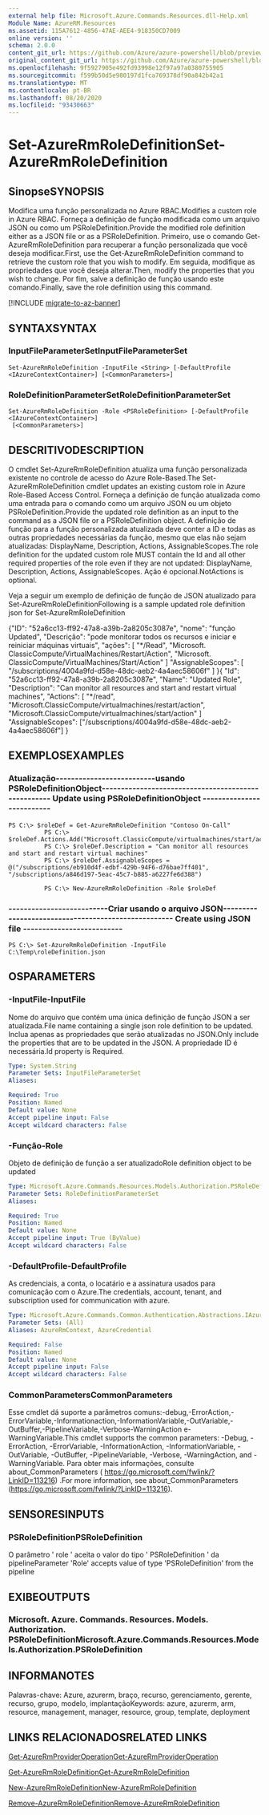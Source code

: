 ```yaml
---
external help file: Microsoft.Azure.Commands.Resources.dll-Help.xml
Module Name: AzureRM.Resources
ms.assetid: 115A7612-4856-47AE-AEE4-918350CD7009
online version: ''
schema: 2.0.0
content_git_url: https://github.com/Azure/azure-powershell/blob/preview/src/ResourceManager/Resources/Commands.Resources/help/Set-AzureRmRoleDefinition.md
original_content_git_url: https://github.com/Azure/azure-powershell/blob/preview/src/ResourceManager/Resources/Commands.Resources/help/Set-AzureRmRoleDefinition.md
ms.openlocfilehash: 9f5927905e492fd93998e12f97a97a0380755905
ms.sourcegitcommit: f599b50d5e980197d1fca769378df90a842b42a1
ms.translationtype: MT
ms.contentlocale: pt-BR
ms.lasthandoff: 08/20/2020
ms.locfileid: "93430663"
---
```

# <span data-ttu-id="95542-101">Set-AzureRmRoleDefinition</span><span class="sxs-lookup"><span data-stu-id="95542-101">Set-AzureRmRoleDefinition</span></span>

## <span data-ttu-id="95542-102">Sinopse</span><span class="sxs-lookup"><span data-stu-id="95542-102">SYNOPSIS</span></span>
<span data-ttu-id="95542-103">Modifica uma função personalizada no Azure RBAC.</span><span class="sxs-lookup"><span data-stu-id="95542-103">Modifies a custom role in Azure RBAC.</span></span>
<span data-ttu-id="95542-104">Forneça a definição de função modificada como um arquivo JSON ou como um PSRoleDefinition.</span><span class="sxs-lookup"><span data-stu-id="95542-104">Provide the modified role definition either as a JSON file or as a PSRoleDefinition.</span></span>
<span data-ttu-id="95542-105">Primeiro, use o comando Get-AzureRmRoleDefinition para recuperar a função personalizada que você deseja modificar.</span><span class="sxs-lookup"><span data-stu-id="95542-105">First, use the Get-AzureRmRoleDefinition command to retrieve the custom role that you wish to modify.</span></span>
<span data-ttu-id="95542-106">Em seguida, modifique as propriedades que você deseja alterar.</span><span class="sxs-lookup"><span data-stu-id="95542-106">Then, modify the properties that you wish to change.</span></span>
<span data-ttu-id="95542-107">Por fim, salve a definição de função usando este comando.</span><span class="sxs-lookup"><span data-stu-id="95542-107">Finally, save the role definition using this command.</span></span>

[!INCLUDE [migrate-to-az-banner](../../includes/migrate-to-az-banner.md)]

## <span data-ttu-id="95542-108">SYNTAX</span><span class="sxs-lookup"><span data-stu-id="95542-108">SYNTAX</span></span>

### <span data-ttu-id="95542-109">InputFileParameterSet</span><span class="sxs-lookup"><span data-stu-id="95542-109">InputFileParameterSet</span></span>
```
Set-AzureRmRoleDefinition -InputFile <String> [-DefaultProfile <IAzureContextContainer>] [<CommonParameters>]
```

### <span data-ttu-id="95542-110">RoleDefinitionParameterSet</span><span class="sxs-lookup"><span data-stu-id="95542-110">RoleDefinitionParameterSet</span></span>
```
Set-AzureRmRoleDefinition -Role <PSRoleDefinition> [-DefaultProfile <IAzureContextContainer>]
 [<CommonParameters>]
```

## <span data-ttu-id="95542-111">DESCRITIVO</span><span class="sxs-lookup"><span data-stu-id="95542-111">DESCRIPTION</span></span>
<span data-ttu-id="95542-112">O cmdlet Set-AzureRmRoleDefinition atualiza uma função personalizada existente no controle de acesso do Azure Role-Based.</span><span class="sxs-lookup"><span data-stu-id="95542-112">The Set-AzureRmRoleDefinition cmdlet updates an existing custom role in Azure Role-Based Access Control.</span></span>
<span data-ttu-id="95542-113">Forneça a definição de função atualizada como uma entrada para o comando como um arquivo JSON ou um objeto PSRoleDefinition.</span><span class="sxs-lookup"><span data-stu-id="95542-113">Provide the updated role definition as an input to the command as a JSON file or a PSRoleDefinition object.</span></span>
<span data-ttu-id="95542-114">A definição de função para a função personalizada atualizada deve conter a ID e todas as outras propriedades necessárias da função, mesmo que elas não sejam atualizadas: DisplayName, Description, Actions, AssignableScopes.</span><span class="sxs-lookup"><span data-stu-id="95542-114">The role definition for the updated custom role MUST contain the Id and all other required properties of the role even if they are not updated: DisplayName, Description, Actions, AssignableScopes.</span></span>
<span data-ttu-id="95542-115">Ação é opcional.</span><span class="sxs-lookup"><span data-stu-id="95542-115">NotActions is optional.</span></span>

<span data-ttu-id="95542-116">Veja a seguir um exemplo de definição de função de JSON atualizado para Set-AzureRmRoleDefinition</span><span class="sxs-lookup"><span data-stu-id="95542-116">Following is a sample updated role definition json for Set-AzureRmRoleDefinition</span></span>

<span data-ttu-id="95542-117">{"ID": "52a6cc13-ff92-47a8-a39b-2a8205c3087e", "nome": "função Updated", "Descrição": "pode monitorar todos os recursos e iniciar e reiniciar máquinas virtuais", "ações": \[ "\*/Read", "Microsoft. ClassicCompute/VirtualMachines/Restart/Action", "Microsoft. ClassicCompute/VirtualMachines/Start/Action" \] "AssignableScopes": \[ "/subscriptions/4004a9fd-d58e-48dc-aeb2-4a4aec58606f" \] }</span><span class="sxs-lookup"><span data-stu-id="95542-117">{ "Id": "52a6cc13-ff92-47a8-a39b-2a8205c3087e", "Name": "Updated Role", "Description": "Can monitor all resources and start and restart virtual machines", "Actions": \[ "\*/read", "Microsoft.ClassicCompute/virtualmachines/restart/action", "Microsoft.ClassicCompute/virtualmachines/start/action" \] "AssignableScopes": \["/subscriptions/4004a9fd-d58e-48dc-aeb2-4a4aec58606f"\] }</span></span>

## <span data-ttu-id="95542-118">EXEMPLOS</span><span class="sxs-lookup"><span data-stu-id="95542-118">EXAMPLES</span></span>

### <span data-ttu-id="95542-119">Atualização--------------------------usando PSRoleDefinitionObject--------------------------</span><span class="sxs-lookup"><span data-stu-id="95542-119">--------------------------  Update using PSRoleDefinitionObject  --------------------------</span></span>
```
PS C:\> $roleDef = Get-AzureRmRoleDefinition "Contoso On-Call"
          PS C:\> $roleDef.Actions.Add("Microsoft.ClassicCompute/virtualmachines/start/action")
          PS C:\> $roleDef.Description = "Can monitor all resources and start and restart virtual machines"
          PS C:\> $roleDef.AssignableScopes = @("/subscriptions/eb910d4f-edbf-429b-94F6-d76bae7ff401", "/subscriptions/a846d197-5eac-45c7-b885-a6227fe6d388")

          PS C:\> New-AzureRmRoleDefinition -Role $roleDef
```

### <span data-ttu-id="95542-120">--------------------------Criar usando o arquivo JSON--------------------------</span><span class="sxs-lookup"><span data-stu-id="95542-120">--------------------------  Create using JSON file  --------------------------</span></span>
```
PS C:\> Set-AzureRmRoleDefinition -InputFile C:\Temp\roleDefinition.json
```

## <span data-ttu-id="95542-121">OS</span><span class="sxs-lookup"><span data-stu-id="95542-121">PARAMETERS</span></span>

### <span data-ttu-id="95542-122">-InputFile</span><span class="sxs-lookup"><span data-stu-id="95542-122">-InputFile</span></span>
<span data-ttu-id="95542-123">Nome do arquivo que contém uma única definição de função JSON a ser atualizada.</span><span class="sxs-lookup"><span data-stu-id="95542-123">File name containing a single json role definition to be updated.</span></span>
<span data-ttu-id="95542-124">Inclua apenas as propriedades que serão atualizadas no JSON.</span><span class="sxs-lookup"><span data-stu-id="95542-124">Only include the properties that are to be updated in the JSON.</span></span>
<span data-ttu-id="95542-125">A propriedade ID é necessária.</span><span class="sxs-lookup"><span data-stu-id="95542-125">Id property is Required.</span></span>

```yaml
Type: System.String
Parameter Sets: InputFileParameterSet
Aliases: 

Required: True
Position: Named
Default value: None
Accept pipeline input: False
Accept wildcard characters: False
```

### <span data-ttu-id="95542-126">-Função</span><span class="sxs-lookup"><span data-stu-id="95542-126">-Role</span></span>
<span data-ttu-id="95542-127">Objeto de definição de função a ser atualizado</span><span class="sxs-lookup"><span data-stu-id="95542-127">Role definition object to be updated</span></span>

```yaml
Type: Microsoft.Azure.Commands.Resources.Models.Authorization.PSRoleDefinition
Parameter Sets: RoleDefinitionParameterSet
Aliases: 

Required: True
Position: Named
Default value: None
Accept pipeline input: True (ByValue)
Accept wildcard characters: False
```

### <span data-ttu-id="95542-128">-DefaultProfile</span><span class="sxs-lookup"><span data-stu-id="95542-128">-DefaultProfile</span></span>
<span data-ttu-id="95542-129">As credenciais, a conta, o locatário e a assinatura usados para comunicação com o Azure.</span><span class="sxs-lookup"><span data-stu-id="95542-129">The credentials, account, tenant, and subscription used for communication with azure.</span></span>

```yaml
Type: Microsoft.Azure.Commands.Common.Authentication.Abstractions.IAzureContextContainer
Parameter Sets: (All)
Aliases: AzureRmContext, AzureCredential

Required: False
Position: Named
Default value: None
Accept pipeline input: False
Accept wildcard characters: False
```

### <span data-ttu-id="95542-130">CommonParameters</span><span class="sxs-lookup"><span data-stu-id="95542-130">CommonParameters</span></span>
<span data-ttu-id="95542-131">Esse cmdlet dá suporte a parâmetros comuns:-debug,-ErrorAction,-ErrorVariable,-Informationaction,-InformationVariable,-OutVariable,-OutBuffer,-PipelineVariable,-Verbose-WarningAction e-WarningVariable.</span><span class="sxs-lookup"><span data-stu-id="95542-131">This cmdlet supports the common parameters: -Debug, -ErrorAction, -ErrorVariable, -InformationAction, -InformationVariable, -OutVariable, -OutBuffer, -PipelineVariable, -Verbose, -WarningAction, and -WarningVariable.</span></span> <span data-ttu-id="95542-132">Para obter mais informações, consulte about_CommonParameters ( https://go.microsoft.com/fwlink/?LinkID=113216) .</span><span class="sxs-lookup"><span data-stu-id="95542-132">For more information, see about_CommonParameters (https://go.microsoft.com/fwlink/?LinkID=113216).</span></span>

## <span data-ttu-id="95542-133">SENSORES</span><span class="sxs-lookup"><span data-stu-id="95542-133">INPUTS</span></span>

### <span data-ttu-id="95542-134">PSRoleDefinition</span><span class="sxs-lookup"><span data-stu-id="95542-134">PSRoleDefinition</span></span>
<span data-ttu-id="95542-135">O parâmetro ' role ' aceita o valor do tipo ' PSRoleDefinition ' da pipeline</span><span class="sxs-lookup"><span data-stu-id="95542-135">Parameter 'Role' accepts value of type 'PSRoleDefinition' from the pipeline</span></span>

## <span data-ttu-id="95542-136">EXIBE</span><span class="sxs-lookup"><span data-stu-id="95542-136">OUTPUTS</span></span>

### <span data-ttu-id="95542-137">Microsoft. Azure. Commands. Resources. Models. Authorization. PSRoleDefinition</span><span class="sxs-lookup"><span data-stu-id="95542-137">Microsoft.Azure.Commands.Resources.Models.Authorization.PSRoleDefinition</span></span>

## <span data-ttu-id="95542-138">INFORMA</span><span class="sxs-lookup"><span data-stu-id="95542-138">NOTES</span></span>
<span data-ttu-id="95542-139">Palavras-chave: Azure, azurerm, braço, recurso, gerenciamento, gerente, recurso, grupo, modelo, implantação</span><span class="sxs-lookup"><span data-stu-id="95542-139">Keywords: azure, azurerm, arm, resource, management, manager, resource, group, template, deployment</span></span>

## <span data-ttu-id="95542-140">LINKS RELACIONADOS</span><span class="sxs-lookup"><span data-stu-id="95542-140">RELATED LINKS</span></span>

[<span data-ttu-id="95542-141">Get-AzureRmProviderOperation</span><span class="sxs-lookup"><span data-stu-id="95542-141">Get-AzureRmProviderOperation</span></span>](./Get-AzureRmProviderOperation.md)

[<span data-ttu-id="95542-142">Get-AzureRmRoleDefinition</span><span class="sxs-lookup"><span data-stu-id="95542-142">Get-AzureRmRoleDefinition</span></span>](./Get-AzureRmRoleDefinition.md)

[<span data-ttu-id="95542-143">New-AzureRmRoleDefinition</span><span class="sxs-lookup"><span data-stu-id="95542-143">New-AzureRmRoleDefinition</span></span>](./New-AzureRmRoleDefinition.md)

[<span data-ttu-id="95542-144">Remove-AzureRmRoleDefinition</span><span class="sxs-lookup"><span data-stu-id="95542-144">Remove-AzureRmRoleDefinition</span></span>](./Remove-AzureRmRoleDefinition.md)


